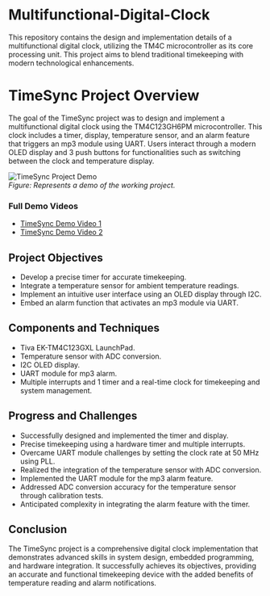# Multifunctional-Digital-Clock
This repository contains the design and implementation details of a multifunctional digital clock, utilizing the TM4C microcontroller as its core processing unit. This project aims to blend traditional timekeeping with modern technological enhancements.

# TimeSync Project Overview

The goal of the TimeSync project was to design and implement a multifunctional digital clock using the TM4C123GH6PM microcontroller. This clock includes a timer, display, temperature sensor, and an alarm feature that triggers an mp3 module using UART. Users interact through a modern OLED display and 3 push buttons for functionalities such as switching between the clock and temperature display.

![TimeSync Project Demo](./Docs/working_demo.gif)  
*Figure: Represents a demo of the working project.*

### Full Demo Videos
- [TimeSync Demo Video 1](https://uw.hosted.panopto.com/Panopto/Pages/Viewer.aspx?id=b79e97a9-7308-4104-b7cb-b0db0072c394)
- [TimeSync Demo Video 2](https://uw.hosted.panopto.com/Panopto/Pages/Viewer.aspx?id=3ecc4f04-095f-4224-bf3a-b0db006e97bb)

## Project Objectives
- Develop a precise timer for accurate timekeeping.
- Integrate a temperature sensor for ambient temperature readings.
- Implement an intuitive user interface using an OLED display through I2C.
- Embed an alarm function that activates an mp3 module via UART.

## Components and Techniques
- Tiva EK-TM4C123GXL LaunchPad.
- Temperature sensor with ADC conversion.
- I2C OLED display.
- UART module for mp3 alarm.
- Multiple interrupts and 1 timer and a real-time clock for timekeeping and system management.

## Progress and Challenges
- Successfully designed and implemented the timer and display.
- Precise timekeeping using a hardware timer and multiple interrupts.
- Overcame UART module challenges by setting the clock rate at 50 MHz using PLL.
- Realized the integration of the temperature sensor with ADC conversion.
- Implemented the UART module for the mp3 alarm feature.
- Addressed ADC conversion accuracy for the temperature sensor through calibration tests.
- Anticipated complexity in integrating the alarm feature with the timer.

## Conclusion
The TimeSync project is a comprehensive digital clock implementation that demonstrates advanced skills in system design, embedded programming, and hardware integration. It successfully achieves its objectives, providing an accurate and functional timekeeping device with the added benefits of temperature reading and alarm notifications.



